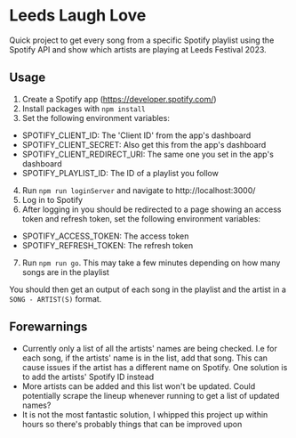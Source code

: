 # Leeds Laugh Love

Quick project to get every song from a specific Spotify playlist using the Spotify API and show which artists are playing at Leeds Festival 2023.

## Usage

1. Create a Spotify app (https://developer.spotify.com/)
2. Install packages with `npm install`
3. Set the following environment variables:

-   SPOTIFY_CLIENT_ID: The 'Client ID' from the app's dashboard
-   SPOTIFY_CLIENT_SECRET: Also get this from the app's dashboard
-   SPOTIFY_CLIENT_REDIRECT_URI: The same one you set in the app's dashboard
-   SPOTIFY_PLAYLIST_ID: The ID of a playlist you follow

4. Run `npm run loginServer` and navigate to http://localhost:3000/
5. Log in to Spotify
6. After logging in you should be redirected to a page showing an access token and refresh token, set the following environment variables:

-   SPOTIFY_ACCESS_TOKEN: The access token
-   SPOTIFY_REFRESH_TOKEN: The refresh token

7. Run `npm run go`. This may take a few minutes depending on how many songs are in the playlist

You should then get an output of each song in the playlist and the artist in a `SONG - ARTIST(S)` format.

## Forewarnings

-   Currently only a list of all the artists' names are being checked. I.e for each song, if the artists' name is in the list, add that song. This can cause issues if the artist has a different name on Spotify. One solution is to add the artists' Spotify ID instead
-   More artists can be added and this list won't be updated. Could potentially scrape the lineup whenever running to get a list of updated names?
-   It is not the most fantastic solution, I whipped this project up within hours so there's probably things that can be improved upon

